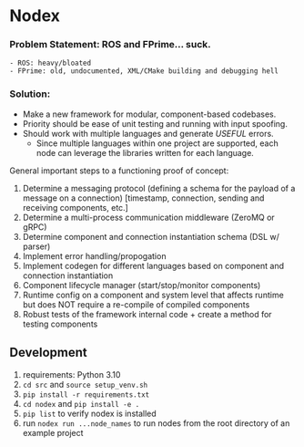 # Nodex

### Problem Statement: ROS and FPrime… suck. 
	- ROS: heavy/bloated
	- FPrime: old, undocumented, XML/CMake building and debugging hell

### Solution: 
- Make a new framework for modular, component-based codebases. 
- Priority should be ease of unit testing and running with input spoofing. 
- Should work with multiple languages and generate *USEFUL* errors. 
  - Since multiple languages within one project are supported, each node can leverage the libraries written for each language.

General important steps to a functioning proof of concept:
1. Determine a messaging protocol (defining a schema for the payload of a message on a connection) [timestamp, connection, sending and receiving components, etc.]
2. Determine a multi-process communication middleware (ZeroMQ or gRPC)
3. Determine component and connection instantiation schema (DSL w/ parser)
4. Implement error handling/propogation
5. Implement codegen for different languages based on component and connection instantiation
6. Component lifecycle manager (start/stop/monitor components)
7. Runtime config on a component and system level that affects runtime but does NOT require a re-compile of compiled components
8. Robust tests of the framework internal code + create a method for testing components

## Development
1. requirements: Python 3.10
2. `cd src` and `source setup_venv.sh`
3. `pip install -r requirements.txt`
4. `cd nodex` and `pip install -e .`
5. `pip list` to verify nodex is installed
6. run `nodex run ...node_names` to run nodes from the root directory of an example project
